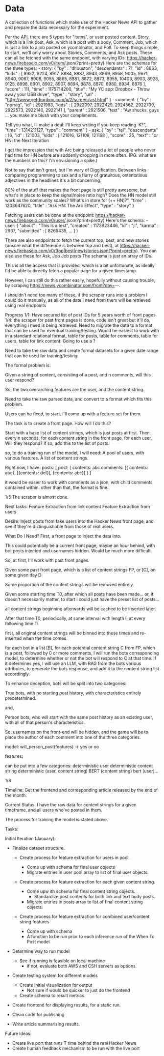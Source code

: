 # Data

A collection of functions which make use of the Hacker News API to gather and prepare the data necessary for the experiment.

Per the [API](https://github.com/HackerNews/API), there are 5 types for "items", or user posted content. 
Story, which is a link post, Ask, which is a post with a body, Comment, Job, which is just a link to a job posted on ycombinator, and Poll.
To keep things simple, to start, we'll only worry about Stories, Comments, and Ask posts.
These can all be fetched with the same endpoint, with varying IDs: https://hacker-news.firebaseio.com/v0/item/<id>.json(?print=pretty)
Here are the schemas for the three types:
    - story: {
        "by" : "dhouston",
        "descendants" : 71,
        "id" : 8863,
        "kids" : [ 8952, 9224, 8917, 8884, 8887, 8943, 8869, 8958, 9005, 9671, 8940, 9067, 8908, 9055, 8865, 8881, 8872, 8873, 8955, 10403, 8903, 8928, 9125, 8998, 8901, 8902, 8907, 8894, 8878, 8870, 8980, 8934, 8876 ],
        "score" : 111,
        "time" : 1175714200,
        "title" : "My YC app: Dropbox - Throw away your USB drive",
        "type" : "story",
        "url" : "http://www.getdropbox.com/u/2/screencast.html"
    }
    - comment: {
        "by" : "norvig",
        "id" : 2921983,
        "kids" : [ 2922097, 2922429, 2924562, 2922709, 2922573, 2922140, 2922141 ],
        "parent" : 2921506,
        "text" : "Aw shucks, guys ... you make me blush with your compliments.<p>Tell you what, Ill make a deal: I'll keep writing if you keep reading. K?",
        "time" : 1314211127,
        "type" : "comment"
    }
    - ask: {
        "by" : "tel",
        "descendants" : 16,
        "id" : 121003,
        "kids" : [ 121016, 121109, 121168 ],
        "score" : 25,
        "text" : "<i>or</i> HN: the Next Iteration<p>I get the impression that with Arc being released a lot of people who never had time for HN before are suddenly dropping in more often. (PG: what are the numbers on this? I'm envisioning a spike.)<p>Not to say that isn't great, but I'm wary of Diggification. Between links comparing programming to sex and a flurry of gratuitous, ostentatious  adjectives in the headlines it's a bit concerning.<p>80% of the stuff that makes the front page is still pretty awesome, but what's in place to keep the signal/noise ratio high? Does the HN model still work as the community scales? What's in store for (++ HN)?",
        "time" : 1203647620,
        "title" : "Ask HN: The Arc Effect",
        "type" : "story"
    }

Fetching users can be done at the endpoint: https://hacker-news.firebaseio.com/v0/user/<username>.json(?print=pretty)
Here's the schema: 
    - user: {
        "about" : "This is a test",
        "created" : 1173923446,
        "id" : "jl",
        "karma" : 2937,
        "submitted" : [ 8265435, ... ]
    }

There are also endpoints to fetch the current top, best, and new stories (unsure what the difference is between top and best), at https://hacker-news.firebaseio.com/v0/(top|best|new)stories.json(?print=pretty).
You can also use these for Ask, Job Job posts
The schema is just an array of IDs.


This is all the access that is provided, which is a bit unfortunate, as ideally I'd be able to directly fetch a popular page for a given timestamp.

However, I can still do this rather easily, hopefully without causing trouble, by scraping https://news.ycombinator.com/front?day=<year>-<month>-<day>.

I shouldn't need too many of these, if the scraper runs into a problem I could do it manually, as all of the data I need from them will be retrieved using real endpoints


Progress 1/1: Have secured list of post IDs for 5 years worth of front pages
1/4: the scraper for past front pages is done, code isn't great but it'll do, everything i need 
is being retrieved. Need to migrate the data to a format that can be used for eventual training/testing.
Would be easiest to work with in a standard relational format, table for posts, table for comments, table for users, table for link content.
Going to use a ?

Need to take the raw data and create formal datasets for a given date range that can be used for training/testing.

The formal problem is: 

Given a string of content, consisting of a post, and n comments, will this user respond?

So, the two overarching features are the user, and the content string.

Need to take the raw parsed data, and convert to a format which fits this problem.

Users can be fixed, to start. I'll come up with a feature set for them.

The task is to create a front page.
How will I do this?

Start with a base list of content strings, which is just posts at first.
Then, every n seconds,
    for each content string in the front page,
        for each user,
            Will they respond?
            if so, add this to the list of posts.

so, to do a training run of the model, I will need:
A pool of users, with various features.
A list of content strings.

Right now, I have:
posts: [
    post: {
        contents: abc
        comments: [{ contents: abc}, [{contents: def}], {contents: abc}]
    }
]

it would be easier to work with comments as a json, with child comments contained within.
other than that, the format is fine.

1/5
The scraper is almost done.

Next tasks:
Feature Extraction from link content
Feature Extraction from users

Desire:
Inject posts from fake users into the Hacker News front page, and see if they're distinguishable from those of real users.

What Do I Need?
First, a front page to inject the data into.

This could potentially be a current front page, maybe an hour behind, with bot posts injected and usernames hidden.
Would be much more difficult.

So, at first, I'll work with past front pages. 

Given some past front page, which is a list of content strings FP, or [C], on some given day D:


Some proportion of the content strings will be removed entirely.

Given some starting time T0, after which all posts have been made...
or, it doesn't necessarily matter, to start i could just have the preset list of posts...

all content strings beginning afterwards will be cached to be inserted later.

After that time T0, periodically, at some interval with length I, at every following time Ti

first, all original content strings will be binned into these times and re-inserted when the time comes.

for each bot in a list [B],
for each potential content string C from FP, which is a post, followed by 0 or more comments,
I will run the bots corresponding model, to determine whether or not the bot will respond to C at that time.
If it determines yes, I will use an LLM, with RAG from the bots various attributes, 
to generate the bots response, and add it to the content string list accordingly.

To enhance deception, bots will be split into two categories:

True bots, with no starting post history, with characteristics entirely predetermined.

and, 

Person bots, who will start with the same post history as an existing user,
with all of that person's characteristics.

So, usernames on the front-end will be hidden, and the game will be to place the author of each comment
into one of the three categories.

model: will_person_post(features) -> yes or no

features:

can be put into a few categories:
deterministic user
deterministic content string
deterministic (user, content string)
BERT (content string)
bert (user)...

1/8

Timeline: Get the frontend and corresponding article released by the end of the month.

Current Status: I have the raw data for content strings for a given timeframe,
and all users who've posted in them.

The process for training the model is stated above. 

Tasks:

Initial Iteration (January):

- Finalize dataset structure.

    - Create process for feature extraction for users in pool.
        - Come up with schema for final user objects
        - Migrate entries in user pool array to list of final user objects.

    - Create process for feature extraction for each given content string.
        - Come upw ith schema for final content string objects.
            - Standardize post contents for both link and text body posts.
        - Migrate entries in posts array to list of final content string objects.

    - Create process for feature extraction for combined user/content string features
        - Come up with schema
        - A function to be run prior to each inference run of the When To Post model

- Determine way to run model
     - See if running is feasible on local machine
        - if not, evaluate both AWS and CSH servers as options.

- Create testing system for different models
    - Create initial visualization for output
         - Not sure if would be quicker to just do the frontend
    - Create schema to result metrics

- Create frontend for displaying results, for a static run.
- Clean code for publishing.
- Write article summarizing results.

Future Ideas:
- Create live port that runs T time behind the real Hacker News
- Create human feedback mechanism to be run with the live port






